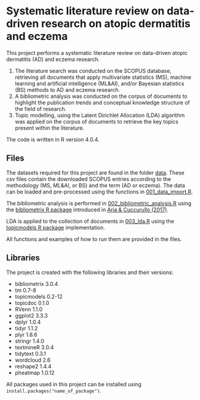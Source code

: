 # Systematic literature review on data-driven research on atopic dermatitis and eczema
 
This project performs a systematic literature review on data-driven atopic dermatitis (AD) and eczema research. 
1. The literature search was conducted on the SCOPUS database, retrieving all documents that apply multivariate statistics (MS), machine learning and artificial intelligence (ML&AI), and/or Bayesian statistics (BS) methods to AD and eczema research. 
2. A bibliometric analysis was conducted on the corpus of documents to highlight the publication trends and conceptual knowledge structure of the field of research. 
3. Topic modelling, using the Latent Dirichlet Allocation (LDA) algorithm was applied on the corpus of documents to retrieve the key topics present within the literature.


The code is written in R version 4.0.4.


## Files
The datasets required for this project are found in the folder [data](data). These csv files contain the downloaded SCOPUS entries according to the methodology (MS, ML&AI, or BS) and the term (AD or eczema). The data can be loaded and pre-processed using the functions in [001_data_import.R](001_data_import.R).

The bibliometric analysis is performed in [002_bibliometric_analysis.R](002_bibliometric_analysis.R) using the [bibliometrix R package](https://www.bibliometrix.org) introduced in [Aria & Cuccurullo (2017)](https://doi.org/10.1016/j.joi.2017.08.007).

LDA is applied to the collection of documents in [003_lda.R](003_lda.R) using the [topicmodels R package](https://cran.r-project.org/web/packages/topicmodels/index.html) implementation. 

All functions and examples of how to run them are provided in the files.
	
## Libraries
The project is created with the following libraries and their versions:
* bibliometrix 3.0.4
* tm 0.7-8
* topicmodels 0.2-12
* topicdoc 0.1.0
* RVenn 1.1.0
* ggplot2 3.3.3
* dplyr 1.0.4
* tidyr 1.1.2
* plyr 1.8.6
* stringr 1.4.0
* textmineR 3.0.4
* tidytext 0.3.1
* wordcloud 2.6
* reshape2 1.4.4
* pheatmap 1.0.12

All packages used in this project can be installed using `install.packages("name_of_package")`.
